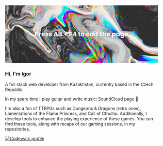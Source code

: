 ![](./hero-image.png)

### Hi, I'm Igor

A full stack web developer from Kazakhstan, currently based in the Czech Republic.

In my spare time I play guitar and write music: [SoundCloud page](https://soundcloud.com/igor-okto) 🎸 <be>

I'm also a fan of TTRPGs such as Dungeons & Dragons (retro ones), Lamentations of the Flame Princess, and Call of Cthulhu. Additionally, I develop tools to enhance the playing experience of these games. You can find these tools, along with recaps of our gaming sessions, in my repositories.

<a href="https://www.codewars.com/users/Okto"><img src="https://www.codewars.com/users/Okto/badges/small" alt="Codewars profile" /></a>

<!--
### Latest blog posts

Magically scraped ✨

 BLOG-POST-LIST:START
- [2022 | Жизнь](https://old.ivlev.blog/recap/2022)
- [Чистая Архитектура | Прочитал](https://old.ivlev.blog/books-reviews/clean-architecture)
- [Веб-разработка, курсы и подготовка к интервью | Вебдев](https://old.ivlev.blog/webdev/resources)
- [2021 | Жизнь](https://old.ivlev.blog/recap/2021)
- [Амстердам 2021 и что в нём понравилось | Жизнь](https://old.ivlev.blog/trips/2021/amsterdam)
- [Остров Корфу, Греция | Жизнь](https://old.ivlev.blog/trips/2021/greece-korfu)
- [Думай медленно… решай быстро | Прочитал](https://old.ivlev.blog/books-reviews/thinking-fast-and-slow)
BLOG-POST-LIST:END -->

